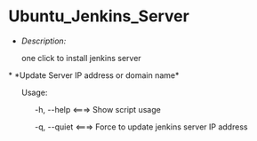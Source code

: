 # Ubuntu_Jenkins_Server

* *Description:*
<ol>one click to install jenkins server</ol>
</ol>
* *Update Server IP address or domain name*
<ol>Usage:
<ol>      -h, --help  <===>  Show script usage</ol>
<ol>      -q, --quiet <===> Force to update jenkins server IP address</ol>
</ol>

